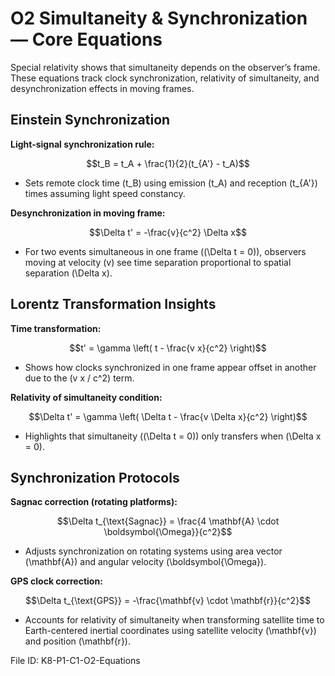 # O2 Simultaneity & Synchronization — Core Equations

Special relativity shows that simultaneity depends on the observer’s frame. These equations track clock synchronization, relativity of simultaneity, and desynchronization effects in moving frames.

## Einstein Synchronization
**Light-signal synchronization rule:**

$$t_B = t_A + \frac{1}{2}(t_{A'} - t_A)$$

- Sets remote clock time \(t_B\) using emission \(t_A\) and reception \(t_{A'}\) times assuming light speed constancy.

**Desynchronization in moving frame:**

$$\Delta t' = -\frac{v}{c^2} \Delta x$$

- For two events simultaneous in one frame (\(\Delta t = 0\)), observers moving at velocity \(v\) see time separation proportional to spatial separation \(\Delta x\).

## Lorentz Transformation Insights
**Time transformation:**

$$t' = \gamma \left( t - \frac{v x}{c^2} \right)$$

- Shows how clocks synchronized in one frame appear offset in another due to the \(v x / c^2\) term.

**Relativity of simultaneity condition:**

$$\Delta t' = \gamma \left( \Delta t - \frac{v \Delta x}{c^2} \right)$$

- Highlights that simultaneity (\(\Delta t = 0\)) only transfers when \(\Delta x = 0\).

## Synchronization Protocols
**Sagnac correction (rotating platforms):**

$$\Delta t_{\text{Sagnac}} = \frac{4 \mathbf{A} \cdot \boldsymbol{\Omega}}{c^2}$$

- Adjusts synchronization on rotating systems using area vector \(\mathbf{A}\) and angular velocity \(\boldsymbol{\Omega}\).

**GPS clock correction:**

$$\Delta t_{\text{GPS}} = -\frac{\mathbf{v} \cdot \mathbf{r}}{c^2}$$

- Accounts for relativity of simultaneity when transforming satellite time to Earth-centered inertial coordinates using satellite velocity \(\mathbf{v}\) and position \(\mathbf{r}\).

File ID: K8-P1-C1-O2-Equations
